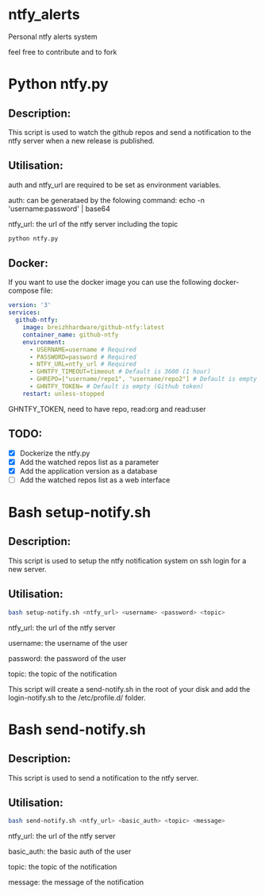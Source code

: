 # ntfy_alerts
Personal ntfy alerts system

feel free to contribute and to fork

# Python ntfy.py
## Description:
This script is used to watch the github repos and send a notification to the ntfy server when a new release is published.
## Utilisation:
auth and ntfy_url are required to be set as environment variables.

auth: can be generataed by the folowing command: echo -n 'username:password' | base64

ntfy_url: the url of the ntfy server including the topic

````python
python ntfy.py
````
## Docker:
If you want to use the docker image you can use the following docker-compose file:
````yaml
version: '3'
services:
  github-ntfy:
    image: breizhhardware/github-ntfy:latest
    container_name: github-ntfy
    environment:
      - USERNAME=username # Required
      - PASSWORD=password # Required
      - NTFY_URL=ntfy_url # Required
      - GHNTFY_TIMEOUT=timeout # Default is 3600 (1 hour)
      - GHREPO=["username/repo1", "username/repo2"] # Default is empty
      - GHNTFY_TOKEN= # Default is empty (Github token)
    restart: unless-stopped
````
GHNTFY_TOKEN, need to have repo, read:org and read:user
## TODO:
- [x] Dockerize the ntfy.py
- [x] Add the watched repos list as a parameter
- [x] Add the application version as a database
- [ ] Add the watched repos list as a web interface
# Bash setup-notify.sh
## Description:
This script is used to setup the ntfy notification system on ssh login for a new server.
## Utilisation:
````bash
bash setup-notify.sh <ntfy_url> <username> <password> <topic>
````
ntfy_url: the url of the ntfy server

username: the username of the user

password: the password of the user

topic: the topic of the notification

This script will create a send-notify.sh in the root of your disk and add the login-notify.sh to the /etc/profile.d/ folder.
# Bash send-notify.sh
## Description:
This script is used to send a notification to the ntfy server.
## Utilisation:
````bash
bash send-notify.sh <ntfy_url> <basic_auth> <topic> <message>
````
ntfy_url: the url of the ntfy server

basic_auth: the basic auth of the user

topic: the topic of the notification

message: the message of the notification

